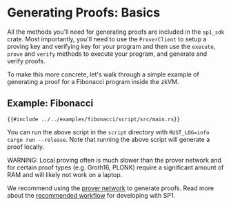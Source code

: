 # Generating Proofs: Basics

All the methods you'll need for generating proofs are included in the `sp1_sdk` crate. Most importantly, you'll need to use the `ProverClient` to setup a proving key and verifying key for your program and then use the `execute`, `prove` and `verify` methods to execute your program, and generate and verify proofs.

To make this more concrete, let's walk through a simple example of generating a proof for a Fibonacci program inside the zkVM.

## Example: Fibonacci

```rust,noplayground
{{#include ../../examples/fibonacci/script/src/main.rs}}
```

You can run the above script in the `script` directory with `RUST_LOG=info cargo run --release`. Note that running the above script will generate a proof locally.

<div class="warning">
WARNING: Local proving often is much slower than the prover network and for certain proof types (e.g. Groth16, PLONK) require a significant amount of RAM and will likely not work on a laptop.
</div>

We recommend using the [prover network](./prover-network.md) to generate proofs. Read more about the [recommended workflow](./recommended-workflow.md) for developing with SP1.
